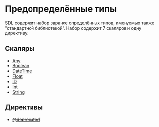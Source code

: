 # Предопределённые типы

SDL содержит набор заранее определённых типов, именуемых также 
"стандартной библиотекой". Набор содержит 7 скаляров и одну директиву.

## Скаляры

- [Any](/sdl/scalar/any)
- [Boolean](/sdl/scalar/boolean)
- [DateTime](/sdl/scalar/date-time)
- [Float](/sdl/scalar/float)
- [ID](/sdl/scalar/id)
- [Int](/sdl/scalar/int)
- [String](/sdl/scalar/string)

## Директивы 

- ~~[@deprecated](/sdl/directive/deprecated)~~
